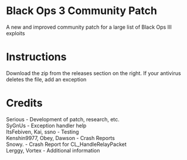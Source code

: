 # Black Ops 3 Community Patch
A new and improved community patch for a large list of Black Ops III exploits
# Instructions
Download the zip from the releases section on the right. If your antivirus deletes the file, add an exception
# Credits
Serious - Development of patch, research, etc.\
SyGnUs - Exception handler help\
ItsFebiven, Kai, ssno - Testing\
Kenshin9977, Obey, Dawson - Crash Reports\
Snowy. - Crash Report for CL_HandleRelayPacket\
Lerggy, Vortex - Additional information
